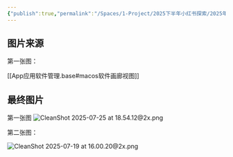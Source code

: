 ```yaml
---
{"publish":true,"permalink":"/Spaces/1-Project/2025下半年小红书探索/2025年我的macOS软件天梯榜-all in榨干版.md","created":"2025-07-19","modified":"2025-07-25","cssclasses":""}
---
```



## 图片来源

第一张图：

[[App应用软件管理.base#macos软件画廊视图]]

## 最终图片

第一张图
![CleanShot 2025-07-25 at 18.54.12@2x.png](https://pub-pic.oldwinter.top/2025/07/e2132759652214b0fa78179124eba6d2.png)

第二张图：

![CleanShot 2025-07-19 at 16.00.20@2x.png](https://pub-pic.oldwinter.top/2025/07/433abddc9d433f86da7b54dc4134e118.png)
